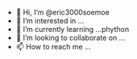 - 👋 Hi, I’m @eric3000soemoe
- 👀 I’m interested in ...
- 🌱 I’m currently learning ...phython
- 💞️ I’m looking to collaborate on ...
- 📫 How to reach me ...

<!---
eric3000soemoe/eric3000soemoe is a ✨ special ✨ repository because its `README.md` (this file) appears on your GitHub profile.
You can click the Preview link to take a look at your changes.
--->
